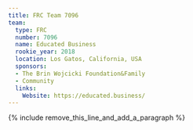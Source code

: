 ```yaml
---
title: FRC Team 7096
team:
  type: FRC
  number: 7096
  name: Educated Business
  rookie_year: 2018
  location: Los Gatos, California, USA
  sponsors:
  - The Brin Wojcicki Foundation&Family
  - Community
  links:
    Website: https://educated.business/
---
```


{% include remove_this_line_and_add_a_paragraph %}